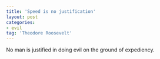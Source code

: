 ```yaml
---
title: 'Speed is no justification'
layout: post
categories:
- evil
tag: 'Theodore Roosevelt'
---
```


No man is justified in doing evil on the ground of expediency.